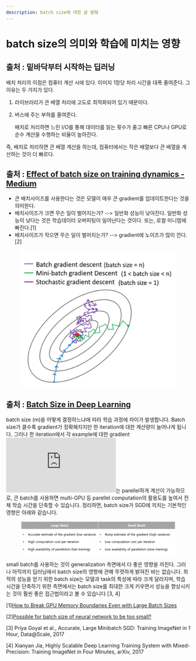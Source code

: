 ```yaml
---
description: batch size에 대한 글 발췌
---
```


# batch size의 의미와 학습에 미치는 영향

## 출처 : 밑바닥부터 시작하는 딥러닝

배치 처리의 이점은 컴퓨터 계산 시에 있다. 이미지 1장당 처리 시간을 대폭 줄여준다. 그 이유는 두 가지가 있다.

1. 라이브러리가 큰 배열 처리에 고도로 최적화되어 있기 때문이다.
2.  버스에 주는 부하를 줄여준다.

    배치로 처리하면 느린 I/O를 통해 데이터를 읽는 횟수가 줄고 빠른 CPU나 GPU로 순수 계산을 수행하는 비율이 높아진다.

즉, 배치로 처리하면 큰 배열 계산을 하는데, 컴퓨터에서는 작은 배열보다 큰 배열을 계산하는 것이 더 빠르다.



## 출처 : [Effect of batch size on training dynamics - Medium](https://www.google.com/url?sa=t\&rct=j\&q=\&esrc=s\&source=web\&cd=\&ved=2ahUKEwjMzLat0838AhVck1YBHdrvBLMQFnoECCcQAw\&url=https%3A%2F%2Fmedium.com%2Fmini-distill%2Feffect-of-batch-size-on-training-dynamics-21c14f7a716e\&usg=AOvVaw2Dyfvguf15ioSp4DtKPEG6)

* 큰 배치사이즈를 사용한다는 것은 모델이 매우 큰 gradient를 업데이트한다는 것을 의미한다.&#x20;
* 배치사이즈가 크면 무슨 일이 벌어지는가? --> 일반화 성능이 낮아진다. 일반화 성능이 낮다는 것은 학습데이터 오버피팅이 일어난다는 것이다. 또는, 로컬 미니멈에 빠진다.\[1]
* 배치사이즈가 작으면 무슨 일이 벌어지는가? --> gradient에 노이즈가 많이 낀다.\[2]

<figure><img src="../.gitbook/assets/image.png" alt=""><figcaption></figcaption></figure>

## 출처 : [Batch Size in Deep Learning](https://blog.lunit.io/2018/08/03/batch-size-in-deep-learning/)

batch size (m)을 어떻게 결정하느냐에 따라 학습 과정에 차이가 발생합니다. Batch size가 클수록 gradient가 정확해지지만 한 iteration에 대한 계산량이 늘어나게 됩니다. 그러나 한 iteration에서 각 example에 대한 gradient ![\nabla L\_i(\theta)](https://s0.wp.com/latex.php?latex=%5Cnabla+L\_i%28%5Ctheta%29\&bg=ffffff\&fg=000000\&s=0\&c=20201002)는 parellel하게 계산이 가능하므로, 큰 batch를 사용하면 multi-GPU 등 parellel computation의 활용도를 높여서 전체 학습 시간을 단축할 수 있습니다. 정리하면, batch size가 SGD에 끼치는 기본적인 영향은 아래와 같습니다.

<figure><img src="../.gitbook/assets/image (5).png" alt=""><figcaption></figcaption></figure>

small batch를 사용하는 것이 generalization 측면에서 더 좋은 영향을 끼친다. 그러나 아직까지 딥러닝에서 batch size의 영향에 관해 뚜렷하게 밝혀진 바는 없습니다. 최적의 성능을 얻기 위한 batch size는 모델과 task의 특성에 따라 크게 달라지며, 학습 시간을 단축하기 위한 측면에서는 batch size를 최대한 크게 키우면서 성능을 향상시키는 것이 훨씬 좋은 접근법이라고 볼 수 있습니다 \[3, 4]



\[1][How to Break GPU Memory Boundaries Even with Large Batch Sizes](https://towardsdatascience.com/how-to-break-gpu-memory-boundaries-even-with-large-batch-sizes-7a9c27a400ce)

\[2][Possible for batch size of neural network to be too small?](https://datascience.stackexchange.com/questions/52884/possible-for-batch-size-of-neural-network-to-be-too-small)

\[3] Priya Goyal et al., Accurate, Large Minibatch SGD: Training ImageNet in 1 Hour, Data@Scale, 2017

\[4] Xianyan Jia, Highly Scalable Deep Learning Training System with Mixed-Precision: Training ImageNet in Four Minutes, arXiv, 2017

